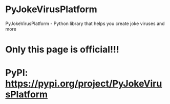 # PyJokeVirusPlatform
PyJokeVirusPlatform - Python library that helps you create joke viruses and more

# Only this page is official!!!

# PyPI: https://pypi.org/project/PyJokeVirusPlatform
